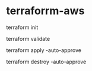 # terraforrm-aws

terraform init 

 terraform validate
 
 terraform apply -auto-approve

  terraform destroy -auto-approve

 
